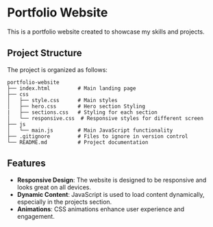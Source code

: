 # Portfolio Website

This is a portfolio website created to showcase my skills and projects.

## Project Structure

The project is organized as follows:

```
portfolio-website
├── index.html         # Main landing page
├── css
│   ├── style.css      # Main styles
│   ├── hero.css       # Hero section Styling
|   ├── sections.css   # Styling for each section
│   └── responsive.css  # Responsive styles for different screen
├── js
│   └── main.js        # Main JavaScript functionality
├── .gitignore         # Files to ignore in version control
└── README.md          # Project documentation
```

## Features

- **Responsive Design**: The website is designed to be responsive and looks great on all devices.
- **Dynamic Content**: JavaScript is used to load content dynamically, especially in the projects section.
- **Animations**: CSS animations enhance user experience and engagement.

